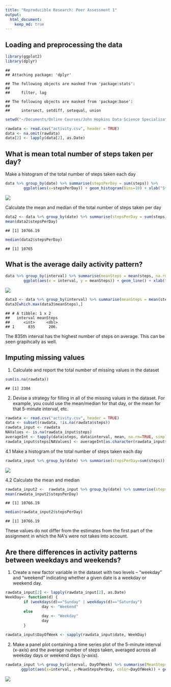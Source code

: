 ```yaml
---
title: "Reproducible Research: Peer Assessment 1"
output: 
  html_document:
    keep_md: true
---
```



## Loading and preprocessing the data

```r
library(ggplot2)
library(dplyr)
```

```
## 
## Attaching package: 'dplyr'
```

```
## The following objects are masked from 'package:stats':
## 
##     filter, lag
```

```
## The following objects are masked from 'package:base':
## 
##     intersect, setdiff, setequal, union
```

```r
setwd("~/Documents/Online Courses/John Hopkins Data Science Specialization/(Course 5) Reproducible Research/RepData_PeerAssessment1-master")

rawdata <- read.csv("activity.csv", header = TRUE)
data <- na.omit(rawdata)
data[2] <- lapply(data[2], as.Date)
```

## What is mean total number of steps taken per day?
Make a histogram of the total number of steps taken each day


```r
data %>% group_by(date) %>% summarise(stepsPerDay = sum(steps)) %>% 
        ggplot(aes(x=stepsPerDay)) + geom_histogram(bins=10) + xlab("Steps per day") + ylab("frequency") + ggtitle("Mean total number of steps taken per day") + theme(plot.title = element_text(size=15, face="bold"))
```

![](PA1_template_files/figure-html/unnamed-chunk-2-1.png)<!-- -->

Calculate the mean and median of the total number of steps taken per day


```r
data2 <- data %>% group_by(date) %>% summarise(stepsPerDay = sum(steps))
mean(data2$stepsPerDay)
```

```
## [1] 10766.19
```

```r
median(data2$stepsPerDay)
```

```
## [1] 10765
```

## What is the average daily activity pattern?

```r
data %>% group_by(interval) %>% summarise(meanSteps = mean(steps, na.rm = TRUE)) %>%
        ggplot(aes(x = interval, y = meanSteps)) + geom_line() + xlab("Interval (0-2355)") + ylab("average number of steps taken") + ggtitle("Average daily activity pattern")
```

![](PA1_template_files/figure-html/unnamed-chunk-4-1.png)<!-- -->

```r
data3 <- data %>% group_by(interval) %>% summarise(meanSteps = mean(steps, na.rm = TRUE))
data3[which.max(data3$meanSteps),]
```

```
## # A tibble: 1 x 2
##   interval meanSteps
##      <int>     <dbl>
## 1      835      206.
```

The 835th interval has the highest number of steps on average. This can be seen grapihcally as well.

## Imputing missing values
1. Calculate and report the total number of missing values in the dataset


```r
sum(is.na(rawdata))
```

```
## [1] 2304
```

2. Devise a strategy for filling in all of the missing values in the dataset. For example, you could use the mean/median for that day, or the mean for that 5-minute interval, etc.


```r
rawdata <- read.csv("activity.csv", header = TRUE)
data <- subset(rawdata, !is.na(rawdata$steps))
rawdata_input <- rawdata
NAValues <- is.na(rawdata_input$steps)
averageInt <- tapply(data$steps, data$interval, mean, na.rm=TRUE, simplify = TRUE)
rawdata_input$steps[NAValues] <- averageInt[as.character(rawdata_input$interval[NAValues])]
```

4.1 Make a histogram of the total number of steps taken each day


```r
rawdata_input %>% group_by(date) %>% summarise(stepsPerDay=sum(steps)) %>% ggplot(aes(x=stepsPerDay)) + geom_histogram(bins=15)
```

![](PA1_template_files/figure-html/unnamed-chunk-7-1.png)<!-- -->

4.2 Calculate the mean and median


```r
rawdata_input2 <-  rawdata_input %>% group_by(date) %>% summarise(stepsPerDay=sum(steps)) 
mean(rawdata_input2$stepsPerDay)
```

```
## [1] 10766.19
```

```r
median(rawdata_input2$stepsPerDay)
```

```
## [1] 10766.19
```

These values do not differ from the estimates from the first part of the assignment in which the NA's were not takes into account. 

## Are there differences in activity patterns between weekdays and weekends?
1. Create a new factor variable in the dataset with two levels – “weekday” and “weekend” indicating whether a given date is a weekday or weekend day.

```r
rawdata_input[2] <- lapply(rawdata_input[2], as.Date)
WeekDay<- function(d) {
        if (weekdays(d)=="Sunday" | weekdays(d)=="Saturday")
                day <- "Weekend" 
        else 
                day <- "Weekday"
                day
        } 

rawdata_input$DayOfWeek <- sapply(rawdata_input$date, WeekDay)
```

2. Make a panel plot containing a time series plot of the 5-minute interval (x-axis) and the average number of steps taken, averaged across all weekday days or weekend days (y-axis).

```r
rawdata_input %>% group_by(interval, DayOfWeek) %>% summarise(MeanStepsPerDay = mean(steps)) %>%
       ggplot(aes(x=interval, y=MeanStepsPerDay, color=DayOfWeek)) + geom_line() + facet_wrap(~DayOfWeek, ncol = 1, nrow=2)
```

![](PA1_template_files/figure-html/unnamed-chunk-10-1.png)<!-- -->
